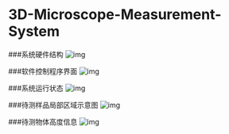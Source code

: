 # 3D-Microscope-Measurement-System

###系统硬件结构
![img](https://github.com/ConanGit/gallery/blob/master/3D-Microscope-Measurement-System/img1.jpg)

###软件控制程序界面
![img](https://github.com/ConanGit/gallery/blob/master/3D-Microscope-Measurement-System/img2.jpg)

###系统运行状态
![img](https://github.com/ConanGit/gallery/blob/master/3D-Microscope-Measurement-System/img5.jpg)

###待测样品局部区域示意图
![img](https://github.com/ConanGit/gallery/blob/master/3D-Microscope-Measurement-System/img3.jpg)

###待测物体高度信息
![img](https://github.com/ConanGit/gallery/blob/master/3D-Microscope-Measurement-System/img4.jpg)
